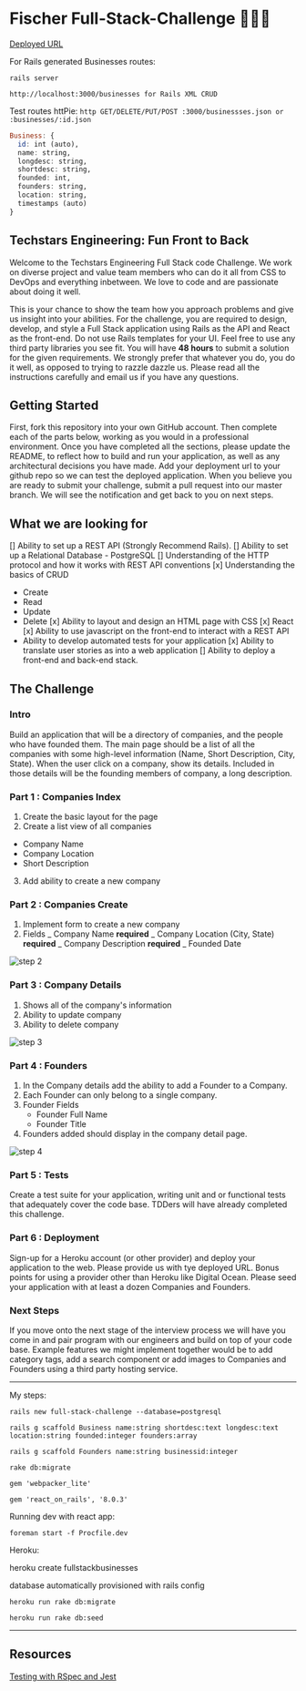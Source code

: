 # Fischer Full-Stack-Challenge 🍭🍬🍫

[Deployed URL]()

For Rails generated Businesses routes:

`rails server`

`http://localhost:3000/businesses for Rails XML CRUD`

Test routes httPie: `http GET/DELETE/PUT/POST :3000/businessses.json or :businesses/:id.json`

```haskell
Business: {
  id: int (auto),
  name: string,
  longdesc: string,
  shortdesc: string,
  founded: int,
  founders: string,
  location: string,
  timestamps (auto)
}
```

## Techstars Engineering: Fun Front to Back

Welcome to the Techstars Engineering Full Stack code Challenge. We work on diverse project and value team members who can do it all from CSS to DevOps and everything inbetween. We love to code and are passionate about doing it well.

This is your chance to show the team how you approach problems and give us insight into your abilities. For the challenge, you are required to design, develop, and style a Full Stack application using Rails as the API and React as the front-end. Do not use Rails templates for your UI. Feel free to use any third party libraries you see fit. You will have **48 hours** to submit a solution for the given requirements. We strongly prefer that whatever you do, you do it well, as opposed to trying to razzle dazzle us. Please read all the instructions carefully and email us if you have any questions.

## Getting Started

First, fork this repository into your own GitHub account. Then complete each of the parts below, working as you would in a professional environment. Once you have completed all the sections, please update the README, to reflect how to build and run your application, as well as any architectural decisions you have made. Add your deployment url to your github repo so we can test the deployed application. When you believe you are ready to submit your challenge, submit a pull request into our master branch. We will see the notification and get back to you on next steps.

## What we are looking for

[] Ability to set up a REST API (Strongly Recommend Rails).
[] Ability to set up a Relational Database - PostgreSQL
[] Understanding of the HTTP protocol and how it works with REST API conventions
[x] Understanding the basics of CRUD

- Create
- Read
- Update
- Delete
  [x] Ability to layout and design an HTML page with CSS
  [x] React
  [x] Ability to use javascript on the front-end to interact with a REST API
- Ability to develop automated tests for your application
  [x] Ability to translate user stories as into a web application
  [] Ability to deploy a front-end and back-end stack.

## The Challenge

### Intro

Build an application that will be a directory of companies, and the people who have founded them. The main page should be a list of all the companies with some high-level information (Name, Short Description, City, State). When the user click on a company, show its details. Included in those details will be the founding members of company, a long description.

### Part 1 : Companies Index

1. Create the basic layout for the page
2. Create a list view of all companies

- Company Name
- Company Location
- Short Description

3. Add ability to create a new company

### Part 2 : Companies Create

1. Implement form to create a new company
2. Fields
   _ Company Name **required**
   _ Company Location (City, State) **required**
   _ Company Description **required**
   _ Founded Date
   <br />

![step 2](Step_2.png)

### Part 3 : Company Details

1. Shows all of the company's information
2. Ability to update company
3. Ability to delete company
   <br />

![step 3](Step_3.png)

### Part 4 : Founders

1. In the Company details add the ability to add a Founder to a Company.
2. Each Founder can only belong to a single company.
3. Founder Fields
   - Founder Full Name
   - Founder Title
4. Founders added should display in the company detail page.
   <br />

![step 4](Step_4.png)

### Part 5 : Tests

Create a test suite for your application, writing unit and or functional tests that adequately cover the code base. TDDers will have already completed this challenge.

### Part 6 : Deployment

Sign-up for a Heroku account (or other provider) and deploy your application to the web. Please provide us with tye deployed URL. Bonus points for using a provider other than Heroku like Digital Ocean. Please seed your application with at least a dozen Companies and Founders.

### Next Steps

If you move onto the next stage of the interview process we will have you come in and pair program with our engineers and build on top of your code base. Example features we might implement together would be to add category tags, add a search component or add images to Companies and Founders using a third party hosting service.

---

My steps:

`rails new full-stack-challenge --database=postgresql`

`rails g scaffold Business name:string shortdesc:text longdesc:text location:string founded:integer founders:array`

`rails g scaffold Founders name:string businessid:integer`

`rake db:migrate`

`gem 'webpacker_lite'`

`gem 'react_on_rails', '8.0.3'`

Running dev with react app:

`foreman start -f Procfile.dev`

Heroku:

heroku create fullstackbusinesses

database automatically provisioned with rails config

`heroku run rake db:migrate`

`heroku run rake db:seed`

---

## Resources

[Testing with RSpec and Jest](https://www.freecodecamp.org/news/how-to-get-started-testing-a-ruby-on-rails-reactjs-app-with-rspec-jest-and-enzyme-d058f415894e/)
